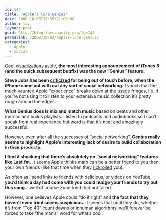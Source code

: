 ```yaml
---
id: 144
title: 'Apple’s lone Genius'
date: 2008-10-03T13:55:21+00:00
author: jay
layout: post
guid: http://blog.thecapacity.org/?p=144
permalink: /2008/10/03/apples-lone-genius/
categories:
  - Apple
  - social
---
```

[Cool visualizations aside](http://www.google.com/url?sa=t&source=web&ct=res&cd=1&url=http%3A%2F%2Fwww.youtube.com%2Fwatch%3Fv%3Dx_ZO-3e80tY%26feature%3Drelated&ei=hGbmSJGnDaO8gQTRnMiBCw&usg=AFQjCNHEFNExoKfvjjE6hXPXPPECM_T_UA&sig2=xuIZsclhExtGJvV-8KHOfQ), **the most interesting announcement of iTunes 8 (and the quick subsequent bugfix) was the new “[Genius](http://www.apple.com/itunes/whatsnew/)” feature.**

**Steve Jobs has been [criticized](http://petersmagnusson.com/2007/07/01/iphones-missing-killer-app-social-networking/) for being out of touch before, when the iPhone came out with out any sort of social networking.** I vouch that the much vaunted Apple “experience” breaks down at the usage fringes, i.e. if you’re not using it to listen to your extensive music collection it’s pretty rough around the edges.

**What Genius does is mix and match music** based on beats and other metrics and builds playlists. I listen to podcasts and audiobooks so I can’t speak from real experience but [word is](http://twitter.com/fjania/statuses/938227159) that it’s neat and amazingly successful.

However, even after all the successes of “social networking”, **Genius really seems to highlight Apple’s interesting lack of desire to build collaboration in their products.**

**I find it shocking that there’s absolutely no “social networking” features like Last.fm.** It seems Apple thinks math can be a better friend to you then your own friends (like that time when they [rickrolled](http://www.google.com/url?sa=t&source=web&ct=res&cd=1&url=http%3A%2F%2Fen.wikipedia.org%2Fwiki%2FRickrolling&ei=HGnmSI2FFpOehgTb--CECw&usg=AFQjCNGN_tC0JjE4zrfjQLyzpk6jmalOPQ&sig2=e8lJPWTycLEOj5eSM_nvsQ) you).

As often as I send links to friends with delicious, or videos on YouTube, **you’d think a day had come with you could nudge your friends to try out this song**… well of course Zune tried that but failed.

However, one believes Apple could “do it right” and **the fact that they haven’t even tried seems suspicious.** It seems that until they do, whether it’s from “Top 40” count downs or inhuman algorithms, we’ll forever be forced to take “the man’s” word for what’s cool.

